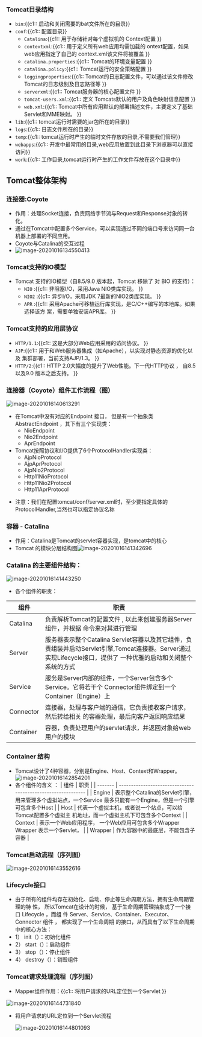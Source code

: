 ### Tomcat目录结构 [	](tomcat_20201017075500785)

+ `bin`:{{c1:: 启动和关闭需要的bat文件所在的目录}}
+ `conf`:{{c1:: 配置目录}}
  + `Catalina`:{{c1:: 用于存储针对每个虚拟机的 Context配置 }}
  + `contextxml`:{{c1:: 用于定义所有web应用均需加载的 ontext配置，如果web应用指定了自己的 context.xml该文件将被覆盖 }}
  + `catalina.properties`:{{c1:: Tomcat的环境变量配置 }}
  + `catalina.policy`:{{c1:: Tomcat运行的安全策略配置 }}
  + `loggingproperties`:{{c1:: Tomcat的日志配置文件，可以通过该文件修改 Tomcat的日志级别及日志路径等 }}
  + `serverxml`:{{c1:: Tomcat服务器的核心配置文件 }}
  + `tomcat-users.xml`:{{c1:: 定义 Tomcats默认的用户及角色映射信息配置 }}
  + `web.xml`:{{c1:: Tomcat中所有应用默认的部署描述文件，主要定义了基础 Servlet和MME映射。 }}
+ `lib`:{{c1:: tomcat运行时需要的jar包所在的目录}}
+ `logs`:{{c1:: 日志文件所在的目录}}
+ `temp`:{{c1:: tomcat运行时产生的临时文件存放的目录,不需要我们管理}}
+ `webapps`:{{c1:: 开发中最常用的目录,web应用放置到此目录下浏览器可以直接访问}}
+ `work`:{{c1:: 工作目录,tomcat运行时产生的工作文件存放在这个目录中}}

## Tomcat整体架构 [	](tomcat_20201017075500787)

### 连接器:Coyote [	](tomcat_20201017075500789)

+ 作用：处理Socket连接，负责网络字节流与Request和Response对象的转化。
+ 通过在Tomcat中配置多个Service，可以实现通过不同的端口号来访问同一台机器上部署的不同应用。
+ Coyote与Catalina的交互过程
+ ![image-20201016134550413](tomcat.assets/image-20201016134550413.png)

###  Tomcat支持的IO模型 [	](tomcat_20201017075500792)
- Tomcat 支持的IO模型（自8.5/9.0 版本起，Tomcat 移除了 对 BIO 的支持）：
  - `NIO` :{{c1:: 非阻塞I/O，采用Java NIO类库实现。  }}
  - `NIO2` :{{c1:: 异步I/O，采用JDK 7最新的NIO2类库实现。  }}
  - `APR` :{{c1:: 采用Apache可移植运行库实现，是C/C++编写的本地库。如果选择该方 案，需要单独安装APR库。 }}

### Tomcat支持的应用层协议 [	](tomcat_20201017075500794)
+ `HTTP/1.1`:{{c1:: 这是大部分Web应用采用的访问协议。 }}
+ `AJP`:{{c1:: 用于和Web服务器集成（如Apache），以实现对静态资源的优化以及 集群部署，当前支持AJP/1.3。 }}
+ `HTTP/2`:{{c1:: HTTP 2.0大幅度的提升了Web性能。下一代HTTP协议 ， 自8.5以及9.0 版本之后支持。 }}

### 连接器（Coyote）组件工作流程（图） [	](tomcat_20201017075500796)

![image-20201016140613291](tomcat.assets/image-20201016140613291.png)
- 在Tomcat中没有对应的Endpoint 接口， 但是有一个抽象类 AbstractEndpoint ，其下有三个实现类：
  - NioEndpoint
  - Nio2Endpoint
  - AprEndpoint 
- Tomcat按照协议和I/O提供了6个ProtocolHandler实现类： 
  - AjpNioProtocol 
  - AjpAprProtocol
  - AjpNio2Protocol 
  - Http11NioProtocol 
  - Http11Nio2Protocol 
  - Http11AprProtocol
+ 注意：我们在配置tomcat/conf/server.xml时，至少要指定具体的ProtocolHandler,当然也可以指定协议名称

### 容器 - Catalina [	](tomcat_20201017075500799)

+ 作用：Catalina是Tomcat的servlet容器实现，是tomcat中的核心
+ Tomcat 的模块分层结构图![image-20201016141342696](tomcat.assets/image-20201016141342696.png)

### Catalina 的主要组件结构： [	](tomcat_20201017075500802)

![image-20201016141443250](tomcat.assets/image-20201016141443250.png)

+ 各个组件的职责：

| 组件      | 职责                                                         |
| --------- | ------------------------------------------------------------ |
| Catalina  | 负责解析Tomcat的配置文件 , 以此来创建服务器Server组件，并根据 命令来对其进行管理 |
| Server    | 服务器表示整个Catalina Servlet容器以及其它组件，负责组装并启动Servlet引擎,Tomcat连接器。Server通过实现Lifecycle接口，提供了 一种优雅的启动和关闭整个系统的方式 |
| Service   | 服务是Server内部的组件，一个Server包含多个Service。它将若干个 Connector组件绑定到一个Container（Engine）上 |
| Connector | 连接器，处理与客户端的通信，它负责接收客户请求，然后转给相关 的容器处理，最后向客户返回响应结果 |
| Container | 容器，负责处理用户的servlet请求，并返回对象给web用户的模块   |

### Container 结构 [	](tomcat_20201017075500803)
+ Tomcat设计了4种容器，分别是Engine、Host、Context和Wrapper。
![image-20201016142854201](tomcat.assets/image-20201016142854201.png)
+ 各个组件的含义 ：
| 组件    | 职责                                                         |
| ------- | ------------------------------------------------------------ |
| Engine  | 表示整个Catalina的Servlet引擎，用来管理多个虚拟站点，一个Service 最多只能有一个Engine，但是一个引擎可包含多个Host |
| Host    | 代表一个虚拟主机，或者说一个站点，可以给Tomcat配置多个虚拟主 机地址，而一个虚拟主机下可包含多个Context |
| Context | 表示一个Web应用程序， 一个Web应用可包含多个Wrapper Wrapper 表示一个Servlet， |
| Wrapper | 作为容器中的最底层，不能包含子容器                           |

### Tomcat启动流程（序列图） [	](tomcat_20201017075500806)

![image-20201016143552616](tomcat.assets/image-20201016143552616.png)

### Lifecycle接口 [	](tomcat_20201017075500809)

+ 由于所有的组件均存在初始化、启动、停止等生命周期方法，拥有生命周期管理的特 性， 所以Tomcat在设计的时候， 基于生命周期管理抽象成了一个接口 Lifecycle ，而组 件 Server、Service、Container、Executor、Connector 组件 ， 都实现了一个生命周期 的接口，从而具有了以下生命周期中的核心方法：
+ 1） init（）：初始化组件 
+ 2） start（）：启动组件 
+ 3） stop（）：停止组件 
+ 4） destroy（）：销毁组件

### Tomcat请求处理流程（序列图） [	](tomcat_20201017075500811)

+ Mapper组件作用：{{c1:: 将用户请求的URL定位到一个Servlet }}

![image-20201016144731840](tomcat.assets/image-20201016144731840.png)

+ 将用户请求的URL定位到一个Servlet流程

  ![image-20201016144801093](tomcat.assets/image-20201016144801093.png)